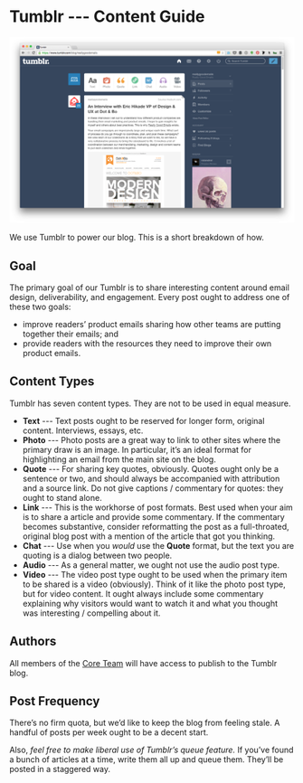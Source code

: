Tumblr --- Content Guide
=====

[![Tumblr Dashboard][producti]][product]

We use Tumblr to power our blog. This is a short breakdown of how.

Goal
-------

The primary goal of our Tumblr is to share interesting content around email design, deliverability, and engagement. Every post ought to address one of these two goals:

- improve readers’ product emails sharing how other teams are putting together their emails; and
- provide readers with the resources they need to improve their own product emails.

Content Types
-------

Tumblr has seven content types. They are not to be used in equal measure.

- **Text** --- Text posts ought to be reserved for longer form, original content. Interviews, essays, etc.
- **Photo** --- Photo posts are a great way to link to other sites where the primary draw is an image. In particular, it’s an ideal format for highlighting an email from the main site on the blog.
- **Quote** --- For sharing key quotes, obviously. Quotes ought only be a sentence or two, and should always be accompanied with attribution and a source link. Do not give captions / commentary for quotes: they ought to stand alone.
- **Link** --- This is the workhorse of post formats. Best used when your aim is to share a article and provide some commentary. If the commentary becomes substantive, consider reformatting the post as a full-throated, original blog post with a mention of the article that got you thinking.
- **Chat** --- Use when you *would* use the **Quote** format, but the text you are quoting is a dialog between two people.
- **Audio** --- As a general matter, we ought not use the audio post type.
- **Video** --- The video post type ought to be used when the primary item to be shared is a video (obviously). Think of it like the photo post type, but for video content. It ought always include some commentary explaining why visitors would want to watch it and what you thought was interesting / compelling about it.

Authors
-------

All members of the [Core Team][core] will have access to publish to the Tumblr blog.

Post Frequency
-------

There’s no firm quota, but we’d like to keep the blog from feeling stale. A handful of posts per week ought to be a decent start.

Also, *feel free to make liberal use of Tumblr’s queue feature.* If you’ve found a bunch of articles at a time, write them all up and queue them. They’ll be posted in a staggered way.

[product]: http://blog.reallygoodemails.com
[producti]: tumblr.png
[core]: https://assembly.com/really-good-emails/people